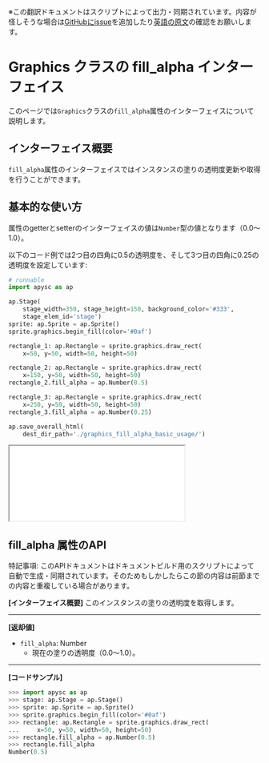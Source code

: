 <span class="inconspicuous-txt">※この翻訳ドキュメントはスクリプトによって出力・同期されています。内容が怪しそうな場合は<a href="https://github.com/simon-ritchie/apysc/issues" target="_blank">GitHubにissue</a>を追加したり[英語の原文](https://simon-ritchie.github.io/apysc/en/graphics_fill_alpha.html)の確認をお願いします。</span>

# Graphics クラスの fill_alpha インターフェイス

このページでは`Graphics`クラスの`fill_alpha`属性のインターフェイスについて説明します。

## インターフェイス概要

`fill_alpha`属性のインターフェイスではインスタンスの塗りの透明度更新や取得を行うことができます。

## 基本的な使い方

属性のgetterとsetterのインターフェイスの値は`Number`型の値となります（0.0～1.0）。

以下のコード例では2つ目の四角に0.5の透明度を、そして3つ目の四角に0.25の透明度を設定しています:

```py
# runnable
import apysc as ap

ap.Stage(
    stage_width=350, stage_height=150, background_color='#333',
    stage_elem_id='stage')
sprite: ap.Sprite = ap.Sprite()
sprite.graphics.begin_fill(color='#0af')

rectangle_1: ap.Rectangle = sprite.graphics.draw_rect(
    x=50, y=50, width=50, height=50)

rectangle_2: ap.Rectangle = sprite.graphics.draw_rect(
    x=150, y=50, width=50, height=50)
rectangle_2.fill_alpha = ap.Number(0.5)

rectangle_3: ap.Rectangle = sprite.graphics.draw_rect(
    x=250, y=50, width=50, height=50)
rectangle_3.fill_alpha = ap.Number(0.25)

ap.save_overall_html(
    dest_dir_path='./graphics_fill_alpha_basic_usage/')
```

<iframe src="static/graphics_fill_alpha_basic_usage/index.html" width="350" height="150"></iframe>

## fill_alpha 属性のAPI

<span class="inconspicuous-txt">特記事項: このAPIドキュメントはドキュメントビルド用のスクリプトによって自動で生成・同期されています。そのためもしかしたらこの節の内容は前節までの内容と重複している場合があります。</span>

**[インターフェイス概要]** このインスタンスの塗りの透明度を取得します。<hr>

**[返却値]**

- `fill_alpha`: Number
  - 現在の塗りの透明度（0.0～1.0）。

<hr>

**[コードサンプル]**

```py
>>> import apysc as ap
>>> stage: ap.Stage = ap.Stage()
>>> sprite: ap.Sprite = ap.Sprite()
>>> sprite.graphics.begin_fill(color='#0af')
>>> rectangle: ap.Rectangle = sprite.graphics.draw_rect(
...     x=50, y=50, width=50, height=50)
>>> rectangle.fill_alpha = ap.Number(0.5)
>>> rectangle.fill_alpha
Number(0.5)
```